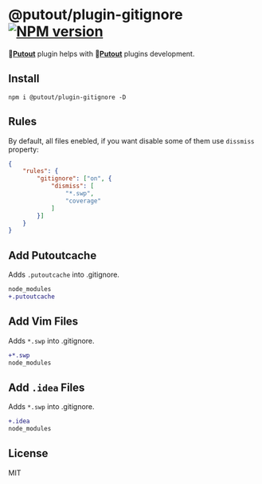 # @putout/plugin-gitignore [![NPM version][NPMIMGURL]][NPMURL]

[NPMIMGURL]: https://img.shields.io/npm/v/@putout/plugin-gitignore.svg?style=flat&longCache=true
[NPMURL]: https://npmjs.org/package/@putout/plugin-gitignore"npm"

🐊[**Putout**](https://github.com/coderaiser/putout) plugin helps with 🐊[**Putout**](https://github.com/coderaiser/putout) plugins development.

## Install

```
npm i @putout/plugin-gitignore -D
```

## Rules

By default, all files enebled, if you want disable some of them use `dissmiss` property:

```json
{
    "rules": {
        "gitignore": ["on", {
            "dismiss": [
                "*.swp",
                "coverage"
            ]
        }]
    }
}
```

## Add Putoutcache

Adds `.putoutcache` into .gitignore.

```diff
node_modules
+.putoutcache
```

## Add Vim Files

Adds `*.swp` into .gitignore.

```diff
+*.swp
node_modules
```

## Add `.idea` Files

Adds `*.swp` into .gitignore.

```diff
+.idea
node_modules
```

## License

MIT

